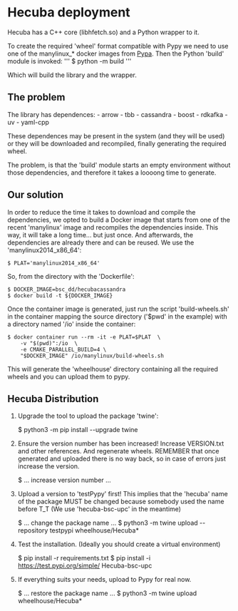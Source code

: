 Hecuba deployment
=================

Hecuba has a C++ core (libhfetch.so) and a Python wrapper to it.

To create the required 'wheel' format compatible with Pypy we need to use one of the manylinux_* docker images from [Pypa](https://github.com/pypa/manylinux).
Then the Python 'build' module is invoked:
'''
    $ python -m build
'''

Which will build the library and the wrapper.

The problem
-----------

The library has dependences:
    - arrow
    - tbb
    - cassandra
    - boost
    - rdkafka
    - uv
    - yaml-cpp

These dependences may be present in the system (and they will be used) or they
will be downloaded and recompiled, finally generating the required wheel.

The problem, is that the 'build' module starts an empty environment without
those dependencies, and therefore it takes a loooong time to generate.

Our solution
------------
In order to reduce the time it takes to download and compile the dependencies,
we opted to build a Docker image that starts from one of the recent 'manylinux'
image and recompiles the dependencies inside. This way, it will take a long
time... but just once. And afterwards, the dependencies are already there and
can be reused.  We use the 'manylinux2014_x86_64':

    $ PLAT='manylinux2014_x86_64'

So, from the directory with the 'Dockerfile':

    $ DOCKER_IMAGE=bsc_dd/hecubacassandra
    $ docker build -t ${DOCKER_IMAGE}

Once the container image is generated, just run the script 'build-wheels.sh' in
the container mapping the source directory ('$pwd' in the example) with a
directory named '/io' inside the container:

    $ docker container run --rm -it -e PLAT=$PLAT  \
        -v "$(pwd)":/io  \
        -e CMAKE_PARALLEL_BUILD=4 \
        "$DOCKER_IMAGE" /io/manylinux/build-wheels.sh

This will generate the 'wheelhouse' directory containing all the required
wheels and you can upload them to pypy.

Hecuba Distribution
-------------------

1) Upgrade the tool to upload the package 'twine':

    $ python3 -m pip install --upgrade twine

2) Ensure the version number has been increased! Increase VERSION.txt and other
   references. And regenerate wheels.
   REMEMBER that once generated and uploaded there is no way back, so in case
   of errors just increase the version.

    $ ... increase version number ...

3) Upload a version to 'testPypy' first!
    This implies that the 'hecuba' name of the package MUST be changed because
    somebody used the name before T_T (We use 'hecuba-bsc-upc' in the meantime)

    $ ... change the package name ...
    $ python3 -m twine upload --repository testpypi wheelhouse/Hecuba*


4) Test the installation.
    (Ideally you should create a virtual environment)

    $ pip install -r requirements.txt
    $ pip install -i https://test.pypi.org/simple/ Hecuba-bsc-upc

5) If everything suits your needs, upload to Pypy for real now.

    $ ... restore the package name ...
    $ python3 -m twine upload wheelhouse/Hecuba*


